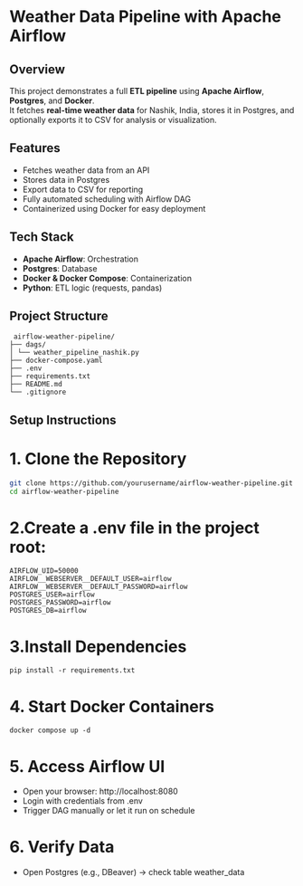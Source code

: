 # Weather Data Pipeline with Apache Airflow

## Overview
This project demonstrates a full **ETL pipeline** using **Apache Airflow**, **Postgres**, and **Docker**.  
It fetches **real-time weather data** for Nashik, India, stores it in Postgres, and optionally exports it to CSV for analysis or visualization.

## Features
- Fetches weather data from an API
- Stores data in Postgres
- Export data to CSV for reporting
- Fully automated scheduling with Airflow DAG
- Containerized using Docker for easy deployment

## Tech Stack
- **Apache Airflow**: Orchestration
- **Postgres**: Database
- **Docker & Docker Compose**: Containerization
- **Python**: ETL logic (requests, pandas)

## Project Structure
``` 
 airflow-weather-pipeline/
├── dags/
│ └── weather_pipeline_nashik.py
├── docker-compose.yaml
├── .env
├── requirements.txt
├── README.md
└── .gitignore

```

  
## Setup Instructions

# 1. Clone the Repository
```bash
git clone https://github.com/yourusername/airflow-weather-pipeline.git
cd airflow-weather-pipeline 
```

# 2.Create a .env file in the project root:
```
AIRFLOW_UID=50000
AIRFLOW__WEBSERVER__DEFAULT_USER=airflow
AIRFLOW__WEBSERVER__DEFAULT_PASSWORD=airflow
POSTGRES_USER=airflow
POSTGRES_PASSWORD=airflow
POSTGRES_DB=airflow
```
# 3.Install Dependencies
```
pip install -r requirements.txt
```
# 4. Start Docker Containers
```
docker compose up -d
```
# 5. Access Airflow UI
- Open your browser: http://localhost:8080
- Login with credentials from .env
- Trigger DAG manually or let it run on schedule

# 6. Verify Data
- Open Postgres (e.g., DBeaver) → check table weather_data









